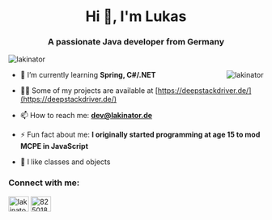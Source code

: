 <h1 align="center">Hi 👋, I'm Lukas</h1>
<h3 align="center">A passionate Java developer from Germany</h3>

<p align="left"> <img src="https://komarev.com/ghpvc/?username=lakinator&label=Profile%20views&color=ae00ff&style=flat" alt="lakinator" /> </p>

<p><img align="right" src="https://github-readme-stats.vercel.app/api/top-langs?username=lakinator&show_icons=true&theme=dark&locale=en&layout=compact" alt="lakinator" /></p>

- 🌱 I’m currently learning **Spring, C#/.NET**

- 👨‍💻 Some of my projects are available at [https://deepstackdriver.de/](https://deepstackdriver.de/)

- 📫 How to reach me: **dev@lakinator.de**

- ⚡ Fun fact about me: **I originally started programming at age 15 to mod MCPE in JavaScript**

- 🐍 I like classes and objects

<h3 align="left">Connect with me:</h3>
<p align="left">
<a href="https://twitter.com/lakinator_de" target="blank"><img align="center" src="https://raw.githubusercontent.com/rahuldkjain/github-profile-readme-generator/master/src/images/icons/Social/twitter.svg" alt="lakinator_de" height="30" width="40" /></a>
<a href="https://stackoverflow.com/users/8250187" target="blank"><img align="center" src="https://raw.githubusercontent.com/rahuldkjain/github-profile-readme-generator/master/src/images/icons/Social/stack-overflow.svg" alt="8250187" height="30" width="40" /></a>
</p>
